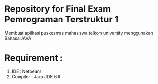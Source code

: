 # Repository for Final Exam Pemrograman Terstruktur 1

Membuat aplikasi puskesmas mahasiswa telkom university menggunakan Bahasa JAVA

# Requirement :
1. IDE       : Netbeans
2. Compiler  : Java JDK 6.0
